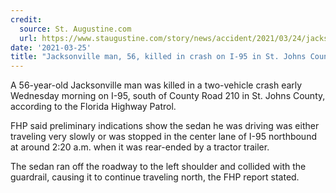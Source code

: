 ```yaml
---
credit:
  source: St. Augustine.com
  url: https://www.staugustine.com/story/news/accident/2021/03/24/jacksonville-man-56-killed-crash-95-st-johns-county/6982281002/
date: '2021-03-25'
title: "Jacksonville man, 56, killed in crash on I-95 in St. Johns County"
---
```

A 56-year-old Jacksonville man was killed in a two-vehicle crash early Wednesday morning on I-95, south of County Road 210 in St. Johns County, according to the Florida Highway Patrol.

FHP said preliminary indications show the sedan he was driving was either traveling very slowly or was stopped in the center lane of I-95 northbound at around 2:20 a.m. when it was rear-ended by a tractor trailer.

The sedan ran off the roadway to the left shoulder and collided with the guardrail, causing it to continue traveling north, the FHP report stated.
